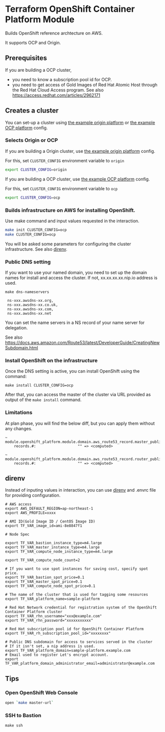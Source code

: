 # Terraform OpenShift Container Platform Module

Builds OpenShift reference archtecture on AWS.

It supports OCP and Origin.

## Prerequisites

If you are building a OCP cluster,

* you need to know a subscription pool id for OCP.
* you need to get access of Gold Images of Red Hat Atomic Host through the Red Hat Cloud Access program. See also https://access.redhat.com/articles/2962171

## Creates a cluster

You can set-up a cluster using [the example origin platform](/example/origin/) or [the example OCP platform](/example/ocp/) config.

### Selects Origin or OCP

If you are building a Origin cluster, use [the example origin platform](/example/origin/) config.

For this, set `CLUSTER_CONFIG` environment variable to `origin`

```bash
export CLUSTER_CONFIG=origin
```

If you are building a OCP cluster, use [the example OCP platform](/example/ocp/) config.

For this, set `CLUSTER_CONFIG` environment variable to `ocp`

```bash
export CLUSTER_CONFIG=ocp
```

### Builds infrastructure on AWS for installing OpenShift.

Use make command and input values requested in the interaction.

```bash
make init CLUSTER_CONFIG=ocp
make CLUSTER_CONFIG=ocp
```

You will be asked some parameters for configuring the cluster infrastructure. See also [direnv](#direnv).

### Public DNS setting

If you want to use your named domain, you need to set up the domain names for install and access the cluster.
If not, xx.xx.xx.xx.nip.io address is used.

`make dns-nameservers`

```
 ns-xxx.awsdns-xx.org,
 ns-xxx.awsdns-xx.co.uk,
 ns-xxx.awsdns-xx.com,
 ns-xxx.awsdns-xx.net
```

You can set the name servers in a NS record of your name server for delegation.

See also https://docs.aws.amazon.com/Route53/latest/DeveloperGuide/CreatingNewSubdomain.html

### Install OpenShift on the infrastructure

Once the DNS setting is active, you can install OpenShift using the command:

```
make install CLUSTER_CONFIG=ocp
```

After that, you can access the master of the cluster via URL provided as output of the `make install` command.

### Limitations

At plan phase, you will find the below diff, but you can apply them without any changes.

```
~ module.openshift_platform.module.domain.aws_route53_record.master_public
    records.#:                   "" => <computed>

~ module.openshift_platform.module.domain.aws_route53_record.router_public
    records.#:                   "" => <computed>
```

## direnv
Instead of inputing values in interaction, you can use [direnv](https://github.com/direnv/direnv) and .envrc file for providing configuration.

```.envrc
# AWS access
export AWS_DEFAULT_REGION=ap-northeast-1
export AWS_PROFILE=xxxx

# AMI ID(Gold Image ID / CentOS Image ID)
export TF_VAR_image_id=ami-8e8847f1

# Node Spec

export TF_VAR_bastion_instance_type=m4.large
export TF_VAR_master_instance_type=m4.large
export TF_VAR_compute_node_instance_type=m4.large

export TF_VAR_compute_node_count=2

# If you want to use spot instances for saving cost, specify spot price.
export TF_VAR_bastion_spot_price=0.1
export TF_VAR_master_spot_price=0.1
export TF_VAR_compute_node_spot_price=0.1

# The name of the cluster that is used for tagging some resources
export TF_VAR_platform_name=sample-platform

# Red Hat Network credential for registration system of the OpenShift Container Platform cluster
export TF_VAR_rhn_username="xxx@example.com"
export TF_VAR_rhn_password="xxxxxxxxxxx"

# Red Hat subscription pool id for OpenShift Container Platform
export TF_VAR_rh_subscription_pool_id="xxxxxxxx"

# Public DNS subdomain for access to services served in the cluster
# If it isn't set, a nip address is used.
export TF_VAR_platform_domain=sample-platform.example.com
# Email used to register Let's encrypt account.
export TF_VAR_platform_domain_administrator_email=administrator@example.com

```

## Tips

### Open OpenShift Web Console

```bash
open `make master-url`
```

### SSH to Bastion

```
make ssh
```
